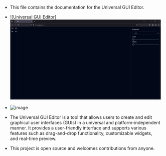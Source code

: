 
 * This file contains the documentation for the Universal GUI Editor.
 * ![Universal GUI Editor]![Alt text](image.png)
 * ![image](https://github.com/mdhira-ai/Universal-Gui-Editor-UGUI/assets/68804057/06b869c7-bd8c-4c35-b720-bd9539ce5877)

   
 * The Universal GUI Editor is a tool that allows users to create and edit graphical user interfaces (GUIs) in a universal and platform-independent manner. It provides a user-friendly interface and supports various features such as drag-and-drop functionality, customizable widgets, and real-time preview.
 
 * This project is open source and welcomes contributions from anyone.
 
